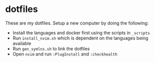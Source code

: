 # dotfiles

These are my dotfiles. Setup a new computer by doing the following:

- Install the languages and docker first using the scripts in `_scripts`
- Run `install_nvim.sh` which is dependent on the languages being available
- Run `gen_symlns.sh` to link the dotfiles
- Open `nvim` and run `:PlugInstall` and `:checkhealth`

